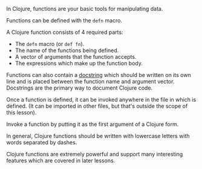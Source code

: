 In Clojure, functions are your basic tools for manipulating data.

Functions can be defined with the `defn` macro.

A Clojure function consists of 4 required parts:

- The `defn` macro (or `def fn`).
- The name of the functions being defined.
- A vector of arguments that the function accepts.
- The expressions which make up the function body.

Functions can also contain a [docstring](https://github.com/bbatsov/clojure-style-guide#documentation) which should be written on its own line and is placed between the function name and argument vector. Docstrings are the primary way to document Clojure code.

Once a function is defined, it can be invoked anywhere in the file in which is defined. (It can be imported in other files, but that's outside the scope of this lesson). 

Invoke a function by putting it as the first argument of a Clojure form.

In general, Clojure functions should be written with lowercase letters with words separated by dashes.

Clojure functions are extremely powerful and support many interesting features which are covered in later lessons.
